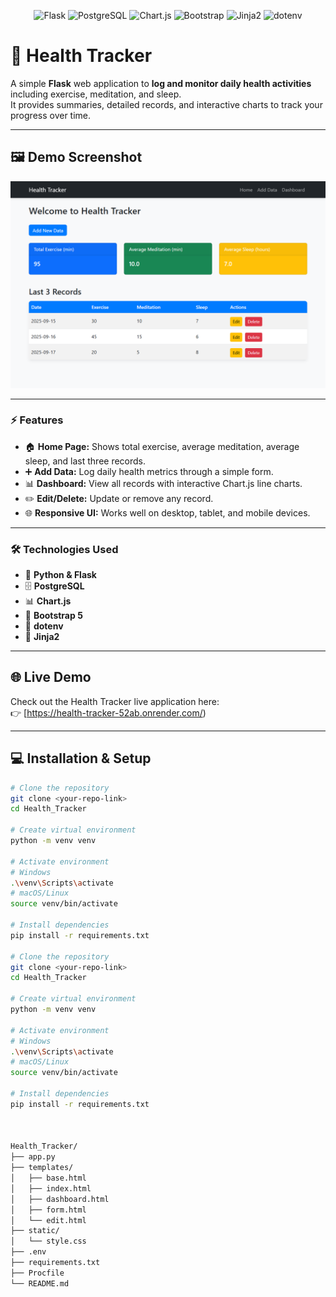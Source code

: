 <p align="center">
  <img src="https://img.shields.io/badge/Flask-000000?logo=flask&logoColor=white&style=for-the-badge" alt="Flask" width="80" height="60"/>
  <img src="https://img.shields.io/badge/PostgreSQL-336791?logo=postgresql&logoColor=white&style=for-the-badge" alt="PostgreSQL" width="80" height="60"/>
  <img src="https://img.shields.io/badge/Chart.js-FF6384?logo=chart.js&logoColor=white&style=for-the-badge" alt="Chart.js" width="80" height="60"/>
  <img src="https://img.shields.io/badge/Bootstrap-7952B3?logo=bootstrap&logoColor=white&style=for-the-badge" alt="Bootstrap" width="80" height="60"/>
  <img src="https://img.shields.io/badge/Jinja2-FF0000?logoColor=white&style=for-the-badge" alt="Jinja2" width="80" height="60"/>
  <img src="https://img.shields.io/badge/dotenv-000000?logo=dotenv&logoColor=white&style=for-the-badge" alt="dotenv" width="80" height="60"/>
</p>

# 🏥 Health Tracker

A simple **Flask** web application to **log and monitor daily health activities** including exercise, meditation, and sleep.  
It provides summaries, detailed records, and interactive charts to track your progress over time.

---
## 🖼️ Demo Screenshot

![Health Tracker Demo](./static/demo-screenshot.png)

---

### ⚡ Features
- 🏠 **Home Page:** Shows total exercise, average meditation, average sleep, and last three records.
- ➕ **Add Data:** Log daily health metrics through a simple form.
- 📊 **Dashboard:** View all records with interactive Chart.js line charts.
- ✏️ **Edit/Delete:** Update or remove any record.
- 🌐 **Responsive UI:** Works well on desktop, tablet, and mobile devices.

---

### 🛠️ Technologies Used
- 🐍 **Python & Flask**
- 🗄️ **PostgreSQL**
- 📊 **Chart.js**
- 🎨 **Bootstrap 5**
- 🔑 **dotenv**
- 🔧 **Jinja2**

---
## 🌐 Live Demo

Check out the Health Tracker live application here:  
👉 [https://health-tracker-52ab.onrender.com/)

---
## 💻 Installation & Setup

```bash
# Clone the repository
git clone <your-repo-link>
cd Health_Tracker

# Create virtual environment
python -m venv venv

# Activate environment
# Windows
.\venv\Scripts\activate
# macOS/Linux
source venv/bin/activate

# Install dependencies
pip install -r requirements.txt

# Clone the repository
git clone <your-repo-link>
cd Health_Tracker

# Create virtual environment
python -m venv venv

# Activate environment
# Windows
.\venv\Scripts\activate
# macOS/Linux
source venv/bin/activate

# Install dependencies
pip install -r requirements.txt



Health_Tracker/
├── app.py
├── templates/
│   ├── base.html
│   ├── index.html
│   ├── dashboard.html
│   ├── form.html
│   └── edit.html
├── static/
│   └── style.css
├── .env
├── requirements.txt
├── Procfile
└── README.md




